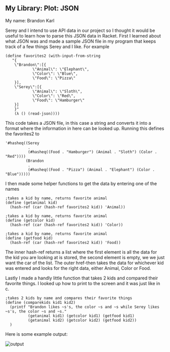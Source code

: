 ## My Library: Plot: JSON
My name: Brandon Karl

Serey and I intend to use API data in our project so I thought it would be useful to learn how to parse this JSON data in Racket. First I learned about what JSON was and made a sample JSON file in my program that keeps track of a few things Serey and I like. For example
```
(define favorites2 (with-input-from-string
   "{
    \"Brandon\":[{
            \"Animal\": \"Elephant\",
            \"Color\": \"Blue\",
            \"Food\": \"Pizza\"
    }],
    \"Serey\":[{
            \"Animal\": \"Sloth\",
            \"Color\": \"Red\",
            \"Food\": \"Hamburger\"
    }]
    }"
    (λ () (read-json))))
```
This code takes a JSON file, in this case a string and converts it into a format where the information in here can be looked up. Running this defines the favorites2 to
```
'#hasheq((Serey
          .
          (#hasheq((Food . "Hamburger") (Animal . "Sloth") (Color . "Red"))))
         (Brandon
          .
          (#hasheq((Food . "Pizza") (Animal . "Elephant") (Color . "Blue")))))
```
I then made some helper functions to get the data by entering one of the names 
```
;takes a kid by name, returns favorite animal
(define (getanimal kid)
  (hash-ref (car (hash-ref favorites2 kid)) 'Animal))

;takes a kid by name, returns favorite animal
(define (getcolor kid)
  (hash-ref (car (hash-ref favorites2 kid)) 'Color))

;takes a kid by name, returns favorite animal
(define (getfood kid)
  (hash-ref (car (hash-ref favorites2 kid)) 'Food))
```
The inner hash-ref returns a list where the first element is all the data for the kid you are looking at is stored, the second element is empty, we we just want the car of the list. The outer href-then takes the data for whichever kid was entered and looks for the right data, either Animal, Color or Food.

Lastly I made a handly little function that takes 2 kids and compared their favorite things. I looked up how to print to the screen and it was just like in c.
```
;takes 2 kids by name and compares their favorite things
(define (comparekids kid1 kid2)
  (printf "Brandon likes ~s's, the color ~s and ~s while Serey likes ~s's, the color ~s and ~s."
          (getanimal kid1) (getcolor kid1) (getfood kid1)
          (getanimal kid2) (getcolor kid2) (getfood kid2))
  )
```

Here is some example output:

![output](/Plotting2graphs.png?raw=true "Plotting 2 Graphs")

